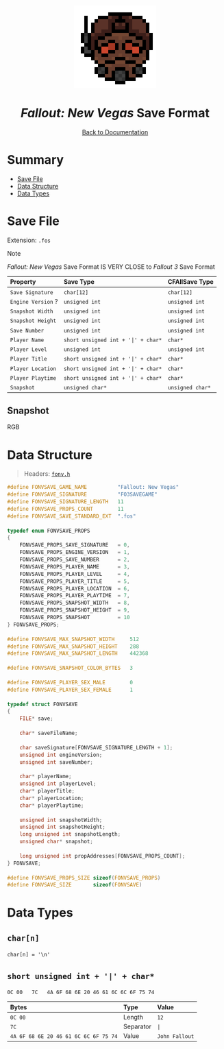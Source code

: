 <div align="center">

![Fallout: New Vegas Logo 192x192](../assets/fonv/fonv_logo_192x192.png)

# *Fallout: New Vegas* Save Format

[Back to Documentation](../DOCS.md)

</div>



# Summary

* [Save File](#save-file)
* [Data Structure](#data-structure)
* [Data Types](#data-types)



# Save File

Extension: `.fos`

> [!NOTE]
> *Fallout: New Vegas* Save Format IS VERY CLOSE to *Fallout 3* Save Format

| Property           | Save Type                           | CFAllSave Type   |
| :----------------- | :---------------------------------- | :--------------- |
| `Save Signature`   | `char[12]`                          | `char[12]`       |
| `Engine Version` ? | `unsigned int`                      | `unsigned int`   |
| `Snapshot Width`   | `unsigned int`                      | `unsigned int`   |
| `Snapshot Height`  | `unsigned int`                      | `unsigned int`   |
| `Save Number`      | `unsigned int`                      | `unsigned int`   |
| `Player Name`      | `short unsigned int + '\|' + char*` | `char*`          |
| `Player Level`     | `unsigned int`                      | `unsigned int`   |
| `Player Title`     | `short unsigned int + '\|' + char*` | `char*`          |
| `Player Location`  | `short unsigned int + '\|' + char*` | `char*`          |
| `Player Playtime`  | `short unsigned int + '\|' + char*` | `char*`          |
| `Snapshot`         | `unsigned char*`                    | `unsigned char*` |

## Snapshot

RGB



# Data Structure

> Headers: [`fonv.h`](../src/fonv.h)

```c
#define FONVSAVE_GAME_NAME          "Fallout: New Vegas"
#define FONVSAVE_SIGNATURE          "FO3SAVEGAME"
#define FONVSAVE_SIGNATURE_LENGTH   11
#define FONVSAVE_PROPS_COUNT        11
#define FONVSAVE_SAVE_STANDARD_EXT  ".fos"

typedef enum FONVSAVE_PROPS
{
    FONVSAVE_PROPS_SAVE_SIGNATURE   = 0,
    FONVSAVE_PROPS_ENGINE_VERSION   = 1,
    FONVSAVE_PROPS_SAVE_NUMBER      = 2,
    FONVSAVE_PROPS_PLAYER_NAME      = 3,
    FONVSAVE_PROPS_PLAYER_LEVEL     = 4,
    FONVSAVE_PROPS_PLAYER_TITLE     = 5,
    FONVSAVE_PROPS_PLAYER_LOCATION  = 6,
    FONVSAVE_PROPS_PLAYER_PLAYTIME  = 7,
    FONVSAVE_PROPS_SNAPSHOT_WIDTH   = 8,
    FONVSAVE_PROPS_SNAPSHOT_HEIGHT  = 9,
    FONVSAVE_PROPS_SNAPSHOT         = 10
} FONVSAVE_PROPS;

#define FONVSAVE_MAX_SNAPSHOT_WIDTH     512
#define FONVSAVE_MAX_SNAPSHOT_HEIGHT    288
#define FONVSAVE_MAX_SNAPSHOT_LENGTH    442368

#define FONVSAVE_SNAPSHOT_COLOR_BYTES   3

#define FONVSAVE_PLAYER_SEX_MALE        0
#define FONVSAVE_PLAYER_SEX_FEMALE      1

typedef struct FONVSAVE
{
    FILE* save;

    char* saveFileName;

    char saveSignature[FONVSAVE_SIGNATURE_LENGTH + 1];
    unsigned int engineVersion;
    unsigned int saveNumber;

    char* playerName;
    unsigned int playerLevel;
    char* playerTitle;
    char* playerLocation;
    char* playerPlaytime;

    unsigned int snapshotWidth;
    unsigned int snapshotHeight;
    long unsigned int snapshotLength;
    unsigned char* snapshot;

    long unsigned int propAddresses[FONVSAVE_PROPS_COUNT];
} FONVSAVE;

#define FONVSAVE_PROPS_SIZE sizeof(FONVSAVE_PROPS)
#define FONVSAVE_SIZE       sizeof(FONVSAVE)
```



# Data Types

## `char[n]`

`char[n] = '\n'`

## `short unsigned int + '|' + char*`

```binary
0C 00   7C   4A 6F 68 6E 20 46 61 6C 6C 6F 75 74
```

| Bytes                                 | Type      | Value          |
| :------------------------------------ | :-------- | :------------- |
| `0C 00`                               | Length    | `12`           |
| `7C`                                  | Separator | `\|`           |
| `4A 6F 68 6E 20 46 61 6C 6C 6F 75 74` | Value     | `John Fallout` |
